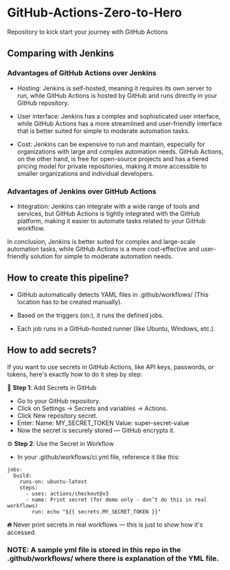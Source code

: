 # GitHub-Actions-Zero-to-Hero
Repository to kick start your journey with GitHub Actions

## Comparing with Jenkins 

### Advantages of GitHub Actions over Jenkins

- Hosting: Jenkins is self-hosted, meaning it requires its own server to run, while GitHub Actions is hosted by GitHub and runs directly in your GitHub repository.

- User interface: Jenkins has a complex and sophisticated user interface, while GitHub Actions has a more streamlined and user-friendly interface that is better suited for simple to moderate automation tasks.

- Cost: Jenkins can be expensive to run and maintain, especially for organizations with large and complex automation needs. GitHub Actions, on the other hand, is free for open-source projects and has a tiered pricing model for private repositories, making it more accessible to smaller organizations and individual developers.

### Advantages of Jenkins over GitHub Actions

- Integration: Jenkins can integrate with a wide range of tools and services, but GitHub Actions is tightly integrated with the GitHub platform, making it easier to automate tasks related to your GitHub workflow.

In conclusion, Jenkins is better suited for complex and large-scale automation tasks, while GitHub Actions is a more cost-effective and user-friendly solution for simple to moderate automation needs.

## How to create this pipeline?

- GitHub automatically detects YAML files in .github/workflows/ (This location has to be created manually).

- Based on the triggers (on:), it runs the defined jobs.

- Each job runs in a GitHub-hosted runner (like Ubuntu, Windows, etc.).

## How to add secrets?

If you want to use secrets in GitHub Actions, like API keys, passwords, or tokens, here's exactly how to do it step by step:

🔐 **Step 1**: Add Secrets in GitHub
- Go to your GitHub repository.
- Click on Settings → Secrets and variables → Actions.
- Click New repository secret.
- Enter:
  Name: MY_SECRET_TOKEN
  Value: super-secret-value
- Now the secret is securely stored — GitHub encrypts it.

⚙️ **Step 2**: Use the Secret in Workflow
- In your .github/workflows/ci.yml file, reference it like this:
```
jobs:
  build:
    runs-on: ubuntu-latest
    steps:
      - uses: actions/checkout@v3
      - name: Print secret (for demo only - don’t do this in real workflows)
        run: echo "${{ secrets.MY_SECRET_TOKEN }}"
```
**🔥** Never print secrets in real workflows — this is just to show how it's accessed.

### NOTE: A sample yml file is stored in this repo in the .github/workflows/ where there is explanation of the YML file.


